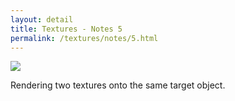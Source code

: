 ```yaml
---
layout: detail
title: Textures - Notes 5
permalink: /textures/notes/5.html
---
```


<img src="/{{ site.baseurl }}/assets/textures/notes/5/1.png">

Rendering two textures onto the same target object.